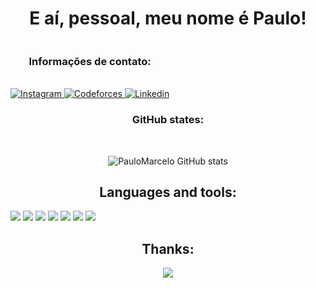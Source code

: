 <div align="center">
    <h1>E aí, pessoal, meu nome é Paulo!</h1>
</div>

<div align="center" style="display: inline-block;">

### Informações de contato:
</br>

<a href="https://www.instagram.com/paulomarcelo_.20" >
    <img src="https://img.shields.io/badge/Instagram-E4405F?style=for-the-badge&logo=instagram&logoColor=white" alt="Instagram">
</a>

<a href="">
    <img src="https://img.shields.io/badge/Codeforces-445f9d?style=for-the-badge&logo=Codeforces&logoColor=white" alt="Codeforces">
</a>

<a href="">
    <img src="https://img.shields.io/badge/LinkedIn-0077B5?style=for-the-badge&logo=linkedin&logoColor=white" alt="Linkedin">
</a>
</div>

<div align="center">
<h3>GitHub states:</h3>
</br>

![PauloMarcelo GitHub stats](https://github-readme-stats.vercel.app/api?username=PauloMarcelo369&show_icons=true&theme=dark)
</div>

<div align="center">
    
## Languages and tools:
</div>

<div align="center" style="display: inline-block;">

<img src="https://img.shields.io/badge/Java-ED8B00?style=for-the-badge&logo=openjdk&logoColor=white">
<img src="https://img.shields.io/badge/C-00599C?style=for-the-badge&logo=c&logoColor=white">
<img src="https://img.shields.io/badge/C%2B%2B-00599C?style=for-the-badge&logo=c%2B%2B&logoColor=white">
<img src="https://img.shields.io/badge/PostgreSQL-316192?style=for-the-badge&logo=postgresql&logoColor=white">
<img src="https://img.shields.io/badge/CSS3-1572B6?style=for-the-badge&logo=css3&logoColor=white">
<img src="https://img.shields.io/badge/HTML5-E34F26?style=for-the-badge&logo=html5&logoColor=white">
<img src="https://img.shields.io/badge/JavaScript-323330?style=for-the-badge&logo=javascript&logoColor=F7DF1E">

</div>


<div align="center">
    
## Thanks:
</div>


<div align="center">
<img src="https://i.pinimg.com/originals/36/04/df/3604dffdbe3042def7ddbeffefca9b03.gif">
</div>





